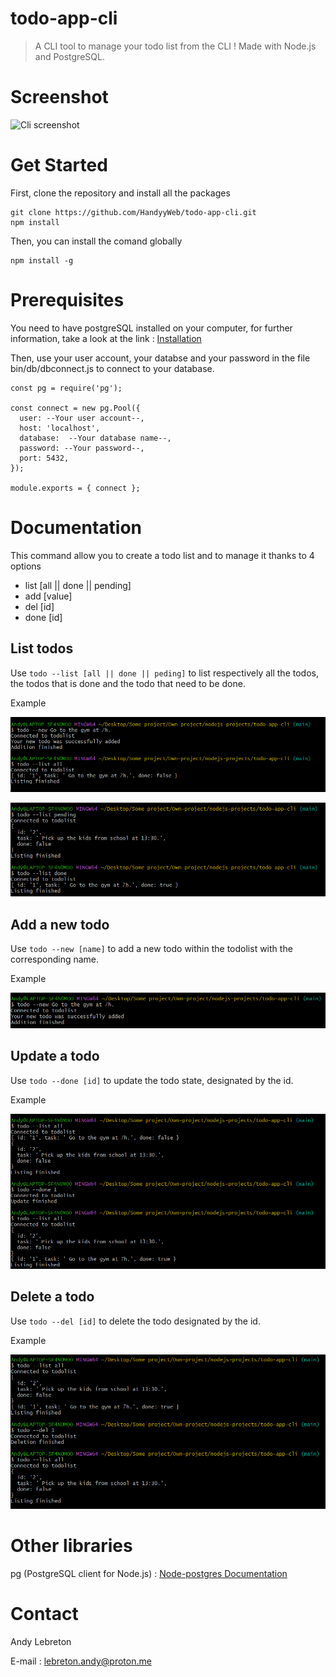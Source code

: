 # todo-app-cli

> A CLI tool to manage your todo list from the CLI ! Made with Node.js and PostgreSQL.

# Screenshot

![Cli screenshot](./assets/Screenshot.png)

# Get Started

First, clone the repository and install all the packages

    git clone https://github.com/HandyyWeb/todo-app-cli.git
    npm install

Then, you can install the comand globally

    npm install -g

# Prerequisites

You need to have postgreSQL installed on your computer, for further information, take a look at the link : [Installation](https://www.postgresql.org/download/)

Then, use your user account, your databse and your password in the file bin/db/dbconnect.js to connect to your database.

```
const pg = require('pg');

const connect = new pg.Pool({
  user: --Your user account--,
  host: 'localhost',
  database:  --Your database name--,
  password: --Your password--,
  port: 5432,
});

module.exports = { connect };

```

# Documentation

This command allow you to create a todo list and to manage it thanks to 4 options

- list [all || done || pending]
- add [value]
- del [id]
- done [id]

## List todos

Use `todo --list [all || done || peding]` to list respectively all the todos, the todos that is done and the todo that need to be done.

Example

![List tasks](screenshots/s3.png)

![Add a new task](screenshots/s5.png)

## Add a new todo

Use `todo --new [name]` to add a new todo within the todolist with the corresponding name.

Example

![Add a new task](screenshots/s2.png)

## Update a todo

Use `todo --done [id]` to update the todo state, designated by the id.

Example

![Update a task](screenshots/s4.png)

## Delete a todo

Use `todo --del [id]` to delete the todo designated by the id.

Example

![Delete a task](screenshots/s6.png)

# Other libraries

pg (PostgreSQL client for Node.js) : [Node-postgres Documentation](https://node-postgres.com/)

# Contact

Andy Lebreton

E-mail : lebreton.andy@proton.me
